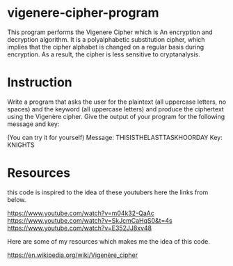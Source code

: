 # vigenere-cipher-program
This program performs the Vigenere Cipher which is An encryption and decryption algorithm. It is a polyalphabetic substitution cipher, which implies that the cipher alphabet is changed on a regular basis during encryption. As a result, the cipher is less sensitive to cryptanalysis.

# Instruction
Write a program that asks the user for the plaintext (all uppercase letters, no spaces) and the keyword (all uppercase letters) and produce the ciphertext using the Vigenère cipher. Give the output of your program for the following message and key:

(You can try it for yourself)
Message: THISISTHELASTTASKHOORDAY
Key: KNIGHTS


# Resources
this code is inspired to the idea of these youtubers here the links from below.

https://www.youtube.com/watch?v=m04k32-QaAc
https://www.youtube.com/watch?v=SkJcmCaHqS0&t=4s
https://www.youtube.com/watch?v=E352JJ8xv48

Here are some of my resources which makes me the idea of this code.

https://en.wikipedia.org/wiki/Vigenère_cipher